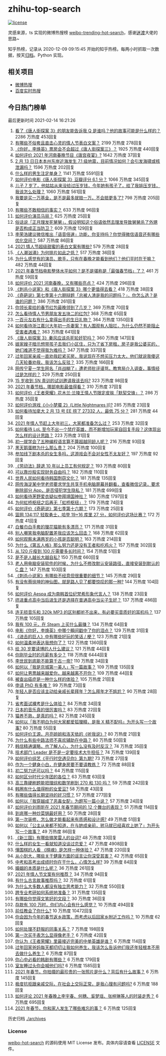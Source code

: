 # zhihu-top-search

[![license](https://img.shields.io/github/license/Arrackisarookie/zhihu-top-search)](https://github.com/Arrackisarookie/zhihu-top-search/blob/master/LICENSE)

灵感来源，ts 实现的微博热搜榜 [weibo-trending-hot-search](https://github.com/justjavac/weibo-trending-hot-search)，感谢[迷渡](https://github.com/justjavac)大佬的思路~

知乎热榜，记录从 2020-12-09 09:15:45 开始的知乎热榜。每两小时抓取一次数据，按天[归档](./archives)。Python 实现。

## 相关项目
+ [微博热搜](https://github.com/Arrackisarookie/weibo-hot-search)
+ [百度实时热搜](https://github.com/Arrackisarookie/baidu-hot-search)

## 今日热门榜单

<!-- Rank Begin -->

最后更新时间 2021-02-14 16:21:26

1. [看了《唐人街探案 3》的朋友能告诉我 Q 是谁吗？他的故事可能是什么样的？](https://www.zhihu.com/question/367940284) 2286 万热度 453回复
1. [有哪些不俗套且直击心灵的情人节表白文案？](https://www.zhihu.com/question/442513474) 2199 万热度 278回复
1. [《你好，李焕英》票房会不会超过《唐人街探案三》？](https://www.zhihu.com/question/439176115) 1925 万热度 440回复
1. [如何评价 2021 年河南春晚节目《唐宫夜宴》?](https://www.zhihu.com/question/444083597) 1642 万热度 37回复
1. [2 月 13 日日本本州东岸近海发生 7.1 级地震，目前情况如何？会引发海啸或核泄漏吗？](https://www.zhihu.com/question/444280313) 1596 万热度 202回复
1. [什么样的男生注定单身？](https://www.zhihu.com/question/313121547) 1141 万热度 5591回复
1. [如何评价电影《唐人街探案 3》豆瓣评分 6.1 分？](https://www.zhihu.com/question/444222726) 1066 万热度 345回复
1. [儿子 7 岁了，他姑姑从来没给过压岁钱，今年她有孩子了，给了我娃压岁钱，我该怎么处理？](https://www.zhihu.com/question/367936343) 1060 万热度 561回复
1. [我要是买一万基金，是不是最多就赔一万，不会赔更多了?](https://www.zhihu.com/question/443436674) 798 万热度 205回复
1. [有哪些不敢相信的事实？](https://www.zhihu.com/question/305784560) 633 万热度 96回复
1. [如何评价演员马丽？](https://www.zhihu.com/question/309579879) 625 万热度 25回复
1. [俗话说「正月理发死舅舅」，假设明知这个俗语依然去理发导致舅舅杀了外甥是否构成正当防卫？](https://www.zhihu.com/question/444341465) 609 万热度 129回复
1. [李荣浩建议微信推出「语音倍速」功能，你支持吗？你觉得微信语音还有哪些优化空间？](https://www.zhihu.com/question/444270906) 587 万热度 86回复
1. [2021 情人节超级甜蜜的表白文案有哪些?](https://www.zhihu.com/question/439446448) 579 万热度 28回复
1. [《人潮汹涌》为何排片如此之低？](https://www.zhihu.com/question/444140357) 517 万热度 36回复
1. [为什么感觉有的演员、歌手，只有在春晚才能看到他们？他们平时在干嘛？](https://www.zhihu.com/question/444006435) 482 万热度 44回复
1. [2021 年春节档电影整体水平如何？是不是堪称是「最强春节档」了？](https://www.zhihu.com/question/444063793) 461 万热度 59回复
1. [如何评价 2021 河南春晚，又有哪些亮点？](https://www.zhihu.com/question/444060916) 424 万热度 296回复
1. [《刺杀小说家》和《唐人街探案 3》哪个更值得去看？](https://www.zhihu.com/question/441790634) 418 万热度 38回复
1. [《奇葩说》第七季第十六期辩题「总被人渣是我的问题吗？」，你怎么选？是谁的问题？](https://www.zhihu.com/question/444210166) 386 万热度 261回复
1. [你领长辈给的春节红包最晚领到了几岁？](https://www.zhihu.com/question/267188179) 369 万热度 70回复
1. [怎么看待情人节男朋友发五块二的红包?](https://www.zhihu.com/question/396130656) 368 万热度 65回复
1. [一百元左右有什么拿得出手的生日礼物？](https://www.zhihu.com/question/333123808) 364 万热度 1350回复
1. [如何看待浙江嘉兴大年初一杀妻案？有人围观有人阻拦，为什么仍然不能阻止受害者遇难？](https://www.zhihu.com/question/444115646) 363 万热度 641回复
1. [《唐人街探案 3》秦风应该杀死轮奸犯吗？](https://www.zhihu.com/question/444071091) 360 万热度 147回复
1. [娘家嫂子暗示想带孩子去我们小区住，只为了省下房租，房子是我公婆买的，她们难道不觉得我为难吗？](https://www.zhihu.com/question/435567727) 347 万热度 337回复
1. [过年回家亲戚一直劝我赶紧买房，我说现在不想买压力太大，他们就说我傻这几天轮番劝我，我该怎么反驳？](https://www.zhihu.com/question/444235335) 335 万热度 166回复
1. [网传宁夏一学生网名「肖战糊了」遭老师批评谩骂，教育局介入调查，事情经过是怎样的？](https://www.zhihu.com/question/444346528) 329 万热度 250回复
1. [15 岁收到 SN 青训的试训邀请我该去吗?](https://www.zhihu.com/question/444265797) 323 万热度 98回复
1. [2021 年春节档，哪部电影最值得看？](https://www.zhihu.com/question/444058139) 310 万热度 37回复
1. [如何评价《王者荣耀》花木兰·兰陵王情人节限定皮肤「默契交锋」？](https://www.zhihu.com/question/444104719) 286 万热度 35回复
1. [如何评价游戏《小小梦魇 2》(Little Nightmares II)?](https://www.zhihu.com/question/439964238) 285 万热度 23回复
1. [如何看待加拿大 2 月 13 号 EE 捞了 27332 人，最低 75 分？](https://www.zhihu.com/question/444313836) 281 万热度 44回复
1. [2021 年情人节赶上大年初三，大家都准备怎么过？](https://www.zhihu.com/question/439996279) 253 万热度 32回复
1. [如何看待 LoL 至今不出一个禁疗英雄，而不断增加玩家自回复手段？这体现出怎么样的设计思路？](https://www.zhihu.com/question/438849890) 223 万热度 31回复
1. [初一就学会了五种编程语言算不算超越同龄人呢？](https://www.zhihu.com/question/443809216) 216 万热度 93回复
1. [黑天鹅蛋糕为什么那么贵？](https://www.zhihu.com/question/22916879) 204 万热度 100回复
1. [参加线下剧本杀的女生多吗，这游戏会不会对女性不太友好？](https://www.zhihu.com/question/427716899) 197 万热度 92回复
1. [《劳动法》辞退 10 年以上员工有何规定？](https://www.zhihu.com/question/402682684) 193 万热度 80回复
1. [可以靠炒股实现财务自由吗？](https://www.zhihu.com/question/443848749) 182 万热度 110回复
1. [世界人民如何看待韩国剽窃文化？](https://www.zhihu.com/question/267791138) 181 万热度 135回复
1. [网传海淀某中学老师要求学生共享手机电脑屏幕并翻看，查看微信记录，要求删除部分 App，是否侵犯学生隐私？](https://www.zhihu.com/question/444116899) 181 万热度 699回复
1. [如何看待茅野爱衣疑似参拜靖国神社？](https://www.zhihu.com/question/444206340) 180 万热度 1797回复
1. [为何虹桥枢纽之后再无「虹桥枢纽」？](https://www.zhihu.com/question/51229640) 179 万热度 74回复
1. [如何评价《奇葩说》第七季第十六期？](https://www.zhihu.com/question/444210256) 173 万热度 25回复
1. [篮网 134:117 轻取勇士，哈登 19+16 库里 27 分，如何评价这场比赛？](https://www.zhihu.com/question/444337193) 172 万热度 41回复
1. [白餐巾白手套的狸花猫能有多漂亮？](https://www.zhihu.com/question/442501356) 171 万热度 31回复
1. [别人嘲笑我电脑配置差我应该怎么回击？](https://www.zhihu.com/question/443981011) 168 万热度 62回复
1. [如何观察未满两岁的小孩是否聪明？](https://www.zhihu.com/question/434932545) 163 万热度 214回复
1. [为什么《第五人格》那么努力还是没有王者和吃鸡火？](https://www.zhihu.com/question/443133445) 157 万热度 302回复
1. [从 120 斤瘦到 100 斤需要多长时间？](https://www.zhihu.com/question/302084700) 154 万热度 51回复
1. [是不是人越长大越自私?](https://www.zhihu.com/question/441223405) 150 万热度 660回复
1. [老人用电脑安装软件的时候，为什么不修改默认安装路径，直接安装到默认的 C 盘？](https://www.zhihu.com/question/358544011) 147 万热度 103回复
1. [《刺杀小说家》有哪些不经意但很重要的细节？](https://www.zhihu.com/question/444041308) 145 万热度 29回复
1. [有没有蔡徐坤的神仙图，就是路人见了都要惊叹的那一种?](https://www.zhihu.com/question/443555709) 144 万热度 104回复
1. [如何评价 Aespa 成为南韩首位纪梵希形象代言人？](https://www.zhihu.com/question/444014838) 138 万热度 23回复
1. [挤进重点高中当后进生还是选择在普通高中当尖子生好？](https://www.zhihu.com/question/443478020) 137 万热度 486回复
1. [连无损音乐和 320k MP3 的区别都听不出来，有必要买音质好的耳机吗？](https://www.zhihu.com/question/440980623) 137 万热度 105回复
1. [我有 100 元，在 Steam 上买什么最赚？](https://www.zhihu.com/question/440736792) 134 万热度 64回复
1. [电影《你好，李焕英》中哪个瞬间戳中了你的泪点？](https://www.zhihu.com/question/444218246) 129 万热度 31回复
1. [《进击的巨人》中有哪些好玩的笑话 / 梗？](https://www.zhihu.com/question/443931405) 123 万热度 21回复
1. [如何温柔地表达我想你了？](https://www.zhihu.com/question/357640100) 122 万热度 1360回复
1. [给 30 岁要读博的人什么建议？](https://www.zhihu.com/question/321599275) 121 万热度 44回复
1. [你刚毕业时的月薪有多少？](https://www.zhihu.com/question/376954099) 118 万热度 6444回复
1. [李世民到底能不能算千古一帝?](https://www.zhihu.com/question/443079891) 110 万热度 34回复
1. [如何以「我是京城第一美人」写一篇故事？](https://www.zhihu.com/question/437673871) 109 万热度 135回复
1. [如何让男票越来越爱你，越来越离不开你？](https://www.zhihu.com/question/34373345) 109 万热度 44回复
1. [被查出癌症是一种什么样的体验？](https://www.zhihu.com/question/316703481) 105 万热度 21回复
1. [申请 PhD 有多难？](https://www.zhihu.com/question/432380467) 99 万热度 73回复
1. [年轻人是否应该主动给亲戚长辈拜年？怎么拜年才不尴尬？](https://www.zhihu.com/question/444020118) 90 万热度 28回复
1. [省考面试裸考是什么体验？](https://www.zhihu.com/question/426166570) 84 万热度 34回复
1. [日本的音乐真的很厉害吗？](https://www.zhihu.com/question/443380335) 83 万热度 22回复
1. [猫养不熟，是真的吗？](https://www.zhihu.com/question/436007843) 82 万热度 245回复
1. [如何以「我不明白为何大家都爱狐狸精，是我 X 精不配吗」为开头写一个故事?](https://www.zhihu.com/question/443816329) 80 万热度 55回复
1. [如何评价王源，月亮姐姐和洛天依的《听我说》?](https://www.zhihu.com/question/443997678) 80 万热度 21回复
1. [为什么有些中路法师不喜欢辅助在中路？](https://www.zhihu.com/question/442243528) 80 万热度 50回复
1. [韩信精通谋略，也了解人心，为什么没有及时反汉？](https://www.zhihu.com/question/442593652) 74 万热度 35回复
1. [技术部门 Leader 是不是一定要技术大牛担任？](https://www.zhihu.com/question/377457299) 74 万热度 139回复
1. [如何评价综艺《平行时空遇见你》第九期?](https://www.zhihu.com/question/444250827) 73 万热度 27回复
1. [作为一个健身小白，在健身房要不要请教练？](https://www.zhihu.com/question/438903608) 72 万热度 88回复
1. [初二努力还可以吗？](https://www.zhihu.com/question/444067172) 64 万热度 115回复
1. [如何区分时代少年团的各位？](https://www.zhihu.com/question/443102982) 63 万热度 63回复
1. [高三靠硬刷题能把理综和数学刷到 270 和 130 吗？](https://www.zhihu.com/question/36834794) 59 万热度 242回复
1. [韩圈有什么值得粉的女爱豆?](https://www.zhihu.com/question/444117782) 58 万热度 43回复
1. [有哪些值得长期坚持的好习惯？](https://www.zhihu.com/question/418402743) 57 万热度 277回复
1. [如何以「我穿越成了恶毒女配」为题写一篇小说？](https://www.zhihu.com/question/434090318) 57 万热度 24回复
1. [如何评价刘雨昕在 2021 年春节期间的 12 个舞台的表现？](https://www.zhihu.com/question/441687167) 51 万热度 114回复
1. [到底哪一种炒菜锅最好用？](https://www.zhihu.com/question/33413700) 50 万热度 28回复
1. [第一次装修，怎么做才能看起来有质感和设计感?](https://www.zhihu.com/question/443761883) 49 万热度 51回复
1. [如何以「公主从来都不知道，在与她成亲前，驸马就已经喜欢上她了」为开头写一个故事？](https://www.zhihu.com/question/409948993) 49 万热度 86回复
1. [《新三国》有哪些搞笑雷人的台词?](https://www.zhihu.com/question/440642871) 48 万热度 33回复
1. [什么样的女生一看就知道没谈过恋爱？](https://www.zhihu.com/question/41251486) 47 万热度 4908回复
1. [懂围棋的人看 《棋魂》是怎样一种体验？](https://www.zhihu.com/question/35990525) 47 万热度 220回复
1. [从小到大，哪些关于健康方面的谣言让你深受其害？](https://www.zhihu.com/question/444096269) 42 万热度 65回复
1. [中考和高考出成绩时你在干什么，心情怎么样?](https://www.zhihu.com/question/443766555) 39 万热度 84回复
1. [婚姻的本质是什么呢？](https://www.zhihu.com/question/438830032) 36 万热度 261回复
1. [2021 年情人节文案有何推荐？](https://www.zhihu.com/question/442635614) 34 万热度 94回复
1. [有什么古言故事推荐吗？](https://www.zhihu.com/question/419807008) 32 万热度 61回复
1. [为什么大多数人都没有独立思考能力？](https://www.zhihu.com/question/20364224) 32 万热度 550回复
1. [跨专业考研如何系统地准备？](https://www.zhihu.com/question/20838366) 31 万热度 135回复
1. [有哪些你觉得文笔好的文段？](https://www.zhihu.com/question/277341881) 30 万热度 36回复
1. [存款有 100 万时，你们内心会有什么感觉？](https://www.zhihu.com/question/435393939) 10 万热度 494回复
1. [前任教会了你什么?](https://www.zhihu.com/question/321914156) 10 万热度 10472回复
1. [你会因为今年的春节返乡政策，而考虑以后回家乡附近工作吗？](https://www.zhihu.com/question/440519708) 10 万热度 62回复
1. [如何处理不舒服的同事关系？](https://www.zhihu.com/question/48131824) 7 万热度 198回复
1. [第一次买手表怎么显得像老手？](https://www.zhihu.com/question/443740989) 6 万热度 42回复
1. [你认为《王者荣耀》里最接近完美的中单英雄是谁？](https://www.zhihu.com/question/441413465) 6 万热度 114回复
1. [过年回家爸妈每天都叨叨让我如何养生，我该怎么告诉他们我还年轻根本不用去做什么养生？](https://www.zhihu.com/question/444075862) 6 万热度 87回复
1. [你心中必看的韩剧有哪些？](https://www.zhihu.com/question/443028450) 6 万热度 179回复
1. [室友睡过头你会喊他们吗?](https://www.zhihu.com/question/358502119) 6 万热度 1585回复
1. [2021 年春节，你拍摄的最珍贵的一张照片是什么？背后有什么故事？](https://www.zhihu.com/question/444196299) 6 万热度 145回复
1. [极度抗拒跟亲戚交际，在社会上交际正常，是我心理有问题吗?](https://www.zhihu.com/question/444146606) 6 万热度 188回复
1. [如何评论 2021 年春晚上李宇春、何穗、奚梦瑶、张梓琳等人的时装走秀？](https://www.zhihu.com/question/443978501) 6 万热度 695回复
1. [2021 年春节，你和家人发生了哪些难忘的事？](https://www.zhihu.com/question/443338612) 6 万热度 125回复
<!-- Rank End -->

历史归档 [./archives](./archives)

### License

[weibo-hot-search](https://github.com/Arrackisarookie/zhihu-top-search) 的源码使用 MIT License 发布。具体内容请查看 [LICENSE](./LICENSE) 文件。
